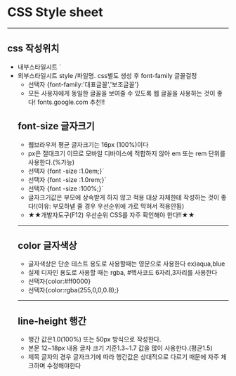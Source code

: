 # CSS Style sheet
-----
## css 작성위치
* 내부스타일시트 <head><style>여기작성</style></head>`
* 외부스타일시트 style /파일명. css별도 생성 후 
    <link rel="stylesheet" href="./styles/파일명.css>`
    ----------
## font-family 글꼴걸정
* 선택자 {font-family:'대표글꼴','보조글꼴'}
* 모든 사용자에게 동일한 글꼴을 보여줄 수 있도록 웹 글꼴을 사용하는 것이 좋다! 
  fonts.google.com 추천!!
## font-size 글자크기
* 웹브라우저 평균 글자크기는 16px (100%)이다
* px은 절대크기 이므로 모바일 디바이스에 적합하지 않아 em 또는 rem 단위를 사용한다.(%가능)
* 선택자 {font -size :1.0em;}`
* 선택자 {font -size :1.0rem;}`
* 선택자 {font -size :100%;}`
* 글자크기값은 부모에 상속받게 하지 않고 적용 대상 자체한테 작성하는 것이 좋다!(이유: 부모하넽 줄 경우 우선순위에 가로 막혀서 적용안됨)
* ★★개발자도구(F12) 우선순위 CSS를 자주 확인해야 한다!!★★
-----
## color 글자색상
* 글자색상은 단순 테스트 용도로 사용할때는 영문으로 사용한다 ex)aqua,blue
* 실제 디자인 용도로 사용할 때는 rgba, #헥사코드 6자리,3자리를 사용한다
* 선택자{color:#ff0000}
* 선택자{color:rgba(255,0,0,0.8);}
-----
## line-height 행간
* 행간 값은1.0(100%) 또는 50px 방식으로 작성한다.
* 본문 12~18px 내용 글자 크기 기준1.3~1.7 값을 많이 사용한다.(평균1.5)
* 제목 글자의 경우 글자크기에 따라 행간값은 상대적으로 다르기 때문에 자주 체크하며 수정해야한다